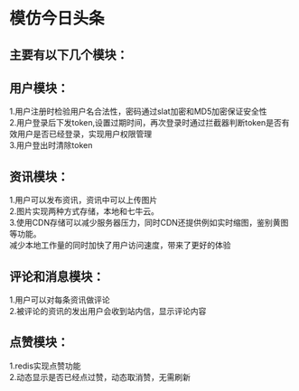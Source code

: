 # 模仿今日头条
主要有以下几个模块：<br>
--
用户模块：<br>
-
1.用户注册时检验用户名合法性，密码通过slat加密和MD5加密保证安全性<br>
2.用户登录后下发token,设置过期时间，再次登录时通过拦截器判断token是否有效用户是否已经登录，实现用户权限管理<br>
3.用户登出时清除token<br>

资讯模块：<br>
-
1.用户可以发布资讯，资讯中可以上传图片<br>
2.图片实现两种方式存储，本地和七牛云。<br>
3.使用CDN存储可以减少服务器压力，同时CDN还提供例如实时缩图，鉴别黄图等功能。<br>
   减少本地工作量的同时加快了用户访问速度，带来了更好的体验<br>


评论和消息模块：<br>
-
1.用户可以对每条资讯做评论<br>
2.被评论的资讯的发出用户会收到站内信，显示评论内容<br>

点赞模块：<br>
-
1.redis实现点赞功能<br>
2.动态显示是否已经点过赞，动态取消赞，无需刷新<br>

